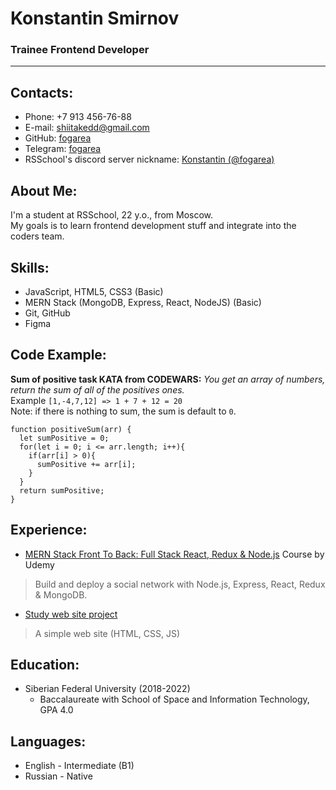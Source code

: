 # Konstantin Smirnov
### Trainee Frontend Developer
---------

## Contacts:
* Phone: +7 913 456-76-88
* E-mail: shiitakedd@gmail.com
* GitHub: [fogarea](https://github.com/fogarea)
* Telegram: [fogarea](https://t.me/fogarea)
* RSSchool's discord server nickname: [Konstantin (@fogarea)](https://discord.com/invite/QvEYg7EaQ4)

## About Me:
I'm a student at RSSchool, 22 y.o., from Moscow.<br>
My goals is to learn frontend development stuff and integrate into the coders team.

## Skills:
* JavaScript, HTML5, CSS3 (Basic)
* MERN Stack (MongoDB, Express, React, NodeJS) (Basic)
* Git, GitHub
* Figma

## Code Example:
**Sum of positive task KATA from CODEWARS:**  *You get an array of numbers, return the sum of all of the positives ones.* <br>
Example `[1,-4,7,12] => 1 + 7 + 12 = 20`<br>
Note: if there is nothing to sum, the sum is default to `0`.
```
function positiveSum(arr) {
  let sumPositive = 0;
  for(let i = 0; i <= arr.length; i++){
    if(arr[i] > 0){
      sumPositive += arr[i];
    }
  }
  return sumPositive;
}
```

## Experience:
* [MERN Stack Front To Back: Full Stack React, Redux & Node.js](https://www.udemy.com/course/mern-stack-front-to-back/) Course by Udemy<br>
>Build and deploy a social network with Node.js, Express, React, Redux & MongoDB.

* [Study web site project](https://github.com/fogarea/sts)
>A simple web site (HTML, CSS, JS)

## Education:
* Siberian Federal University (2018-2022)
   + Baccalaureate with School of Space and Information Technology, GPA 4.0

## Languages:
* English - Intermediate (B1)
* Russian - Native
